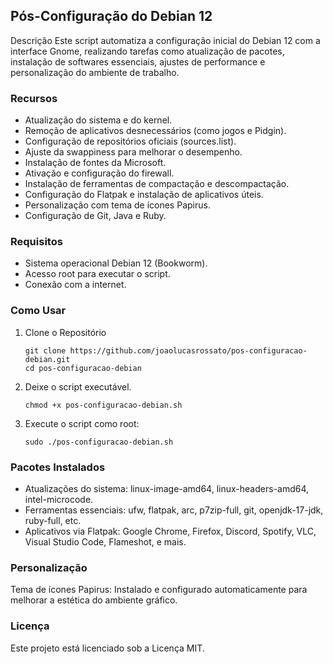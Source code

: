 ## Pós-Configuração do Debian 12
Descrição
Este script automatiza a configuração inicial do Debian 12 com a interface Gnome, realizando tarefas como atualização de pacotes, instalação de softwares essenciais, ajustes de performance e personalização do ambiente de trabalho.

### Recursos
* Atualização do sistema e do kernel.
* Remoção de aplicativos desnecessários (como jogos e Pidgin).
* Configuração de repositórios oficiais (sources.list).
* Ajuste da swappiness para melhorar o desempenho.
* Instalação de fontes da Microsoft.
* Ativação e configuração do firewall.
* Instalação de ferramentas de compactação e descompactação.
* Configuração do Flatpak e instalação de aplicativos úteis.
* Personalização com tema de ícones Papirus.
* Configuração de Git, Java e Ruby.

### Requisitos
* Sistema operacional Debian 12 (Bookworm).
* Acesso root para executar o script.
* Conexão com a internet.

### Como Usar
1. Clone o Repositório
   ```
   git clone https://github.com/joaolucasrossato/pos-configuracao-debian.git
   cd pos-configuracao-debian
   ```
2. Deixe o script executável.
   ```
   chmod +x pos-configuracao-debian.sh
   ```
3. Execute o script como root:
   ```
   sudo ./pos-configuracao-debian.sh
   ```                    

### Pacotes Instalados

* Atualizações do sistema: linux-image-amd64, linux-headers-amd64, intel-microcode.
* Ferramentas essenciais: ufw, flatpak, arc, p7zip-full, git, openjdk-17-jdk, ruby-full, etc.
* Aplicativos via Flatpak: Google Chrome, Firefox, Discord, Spotify, VLC, Visual Studio Code, Flameshot, e mais.
  
### Personalização
Tema de ícones Papirus:
Instalado e configurado automaticamente para melhorar a estética do ambiente gráfico.

### Licença
Este projeto está licenciado sob a Licença MIT.

